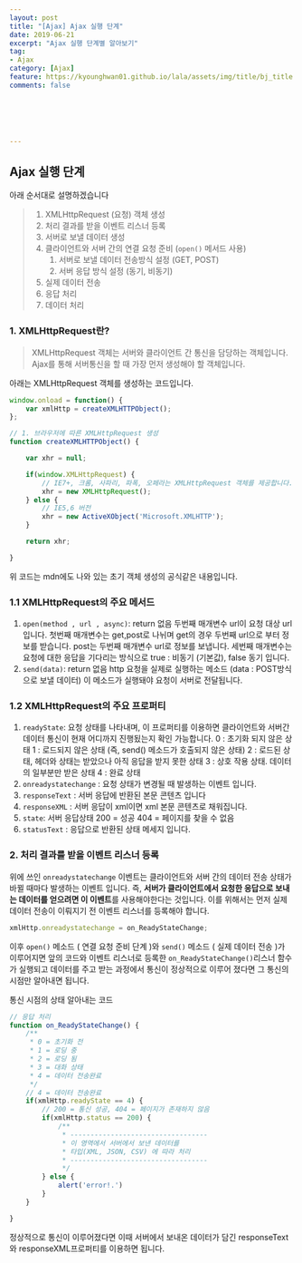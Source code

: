 ```yaml
---
layout: post
title: "[Ajax] Ajax 실행 단계"
date: 2019-06-21
excerpt: "Ajax 실행 단계별 알아보기"
tag:
- Ajax
category: [Ajax]
feature: https://kyounghwan01.github.io/lala/assets/img/title/bj_title.jpg
comments: false






---
```


## Ajax 실행 단계

아래 순서대로 설명하겠습니다

> 1. XMLHttpRequest (요청) 객체 생성
> 2. 처리 결과를 받을 이벤트 리스너 등록
> 3. 서버로 보낼 데이터 생성
> 4. 클라이언트와 서버 간의 연결 요청 준비 (`open()` 메서드 사용)
>    1. 서버로 보낼 데이터 전송방식 설정 (GET, POST)
>    2. 서버 응답 방식 설정 (동기, 비동기)
> 5. 실제 데이터 전송
> 6. 응답 처리
> 7. 데이터 처리

### 1. XMLHttpRequest란?

> XMLHttpRequest 객체는 서버와 클라이언트 간 통신을 담당하는 객체입니다.
> Ajax를 통해 서버통신을 할 때 가장 먼저 생성해야 할 객체입니다.

아래는 XMLHttpRequest 객체를 생성하는 코드입니다.

```js
window.onload = function() {
    var xmlHttp = createXMLHTTPObject();
};

// 1. 브라우저에 따른 XMLHttpRequest 생성
function createXMLHTTPObject() {

    var xhr = null;

    if(window.XMLHttpRequest) {
        // IE7+, 크롬, 사파리, 파폭, 오페라는 XMLHttpRequest 객체를 제공합니다.
        xhr = new XMLHttpRequest();
    } else {
        // IE5,6 버전
        xhr = new ActiveXObject('Microsoft.XMLHTTP');
    }

    return xhr;

}
```

위 코드는 mdn에도 나와 있는 초기 객체 생성의 공식같은 내용입니다. 

### 1.1 XMLHttpRequest의 주요 메서드

1. `open(method , url , async)`:  return 없음
   두번째 매개변수 url이 요청 대상 url 입니다. 
   첫번째  매개변수는 get,post로 나뉘며 get의 경우 두번째 url으로 부터 정보를 받습니다. post는 두번째 매개변수 url로 정보를 보냅니다. 
   세번째 매개변수는 요청에 대한 응답을 기다리는 방식으로 true : 비동기 (기본값), false 동기 입니다.                                                                                
2. `send(data)`: return 없음
   http 요청을 실제로 실행하는 메소드 (data : POST방식으로 보낼 데이터)
   이 메소드가 실행돼야 요청이 서버로 전달됩니다.

### 1.2 XMLHttpRequest의 주요 프로퍼티

1. `readyState`: 
   요청 상태를 나타내며, 이 프로퍼티를 이용하면 클라이언트와 서버간 데이터 통신이 현재 어디까지 진행됬는지 확인 가능합니다.
   0 : 초기화 되지 않은 상태
   1 : 로드되지 않은 상태 (즉, send() 메소드가 호출되지 않은 상태)
   2 : 로드된 상태, 헤더와 상태는 받았으나 아직 응답을 받지 못한 상태
   3 : 상호 작용 상태. 데이터의 일부분만 받은 상태
   4 : 완료 상태
2. `onreadystatechange` :
   요청 상태가 변경될 때 발생하는 이벤트 입니다.
3. `responseText` : 
   서버 응답에 반환된 본문 콘텐츠 입니다
4. `responseXML` :
   서버 응답이 xml이면 xml 본문 콘텐츠로 채워집니다.
5. `state`:
   서버 응답상태
   200 = 성공
   404 = 페이지를 찾을 수 없음
6. `statusText` : 
   응답으로 반환된 상태 메세지 입니다.



### 2. 처리 결과를 받을 이벤트 리스너 등록

위에 쓰인 `onreadystatechange` 이벤트는 클라이언트와 서버 간의 데이터 전송 상태가 바뀔 때마다 발생하는 이벤트 입니다.
즉, **서버가 클라이언트에서 요청한 응답으로 보내는 데이터를 얻으려면 이 이벤트**를 사용해야한다는 것입니다. 이를 위해서는 먼저 실제 데이터 전송이 이뤄지기 전 이벤트 리스너를 등록해야 합니다.

```js
xmlHttp.onreadystatechange = on_ReadyStateChange;
```

이후 `open()` 메소드 ( 연결 요청 준비 단계 )와 `send()` 메소드 ( 실제 데이터 전송 )가 이루어지면 앞의 코드와 이벤트 리스너로 등록한 `on_ReadyStateChange()`리스너 함수가 실행되고 데이터를 주고 받는 과정에서 통신이 정상적으로 이루어 졌다면 그 통신의 시점만 알아내면 됩니다.

통신 시점의 상태 알아내는 코드

```js
// 응답 처리
function on_ReadyStateChange() {
    /**
     * 0 = 초기화 전
     * 1 = 로딩 중
     * 2 = 로딩 됨
     * 3 = 대화 상태
     * 4 = 데이터 전송완료
     */
    // 4 = 데이터 전송완료
    if(xmlHttp.readyState == 4) {
        // 200 = 통신 성공, 404 = 페이지가 존재하지 않음
        if(xmlHttp.status == 200) {
            /**
             * ----------------------------------
             * 이 영역에서 서버에서 보낸 데이터를
             * 타입(XML, JSON, CSV) 에 따라 처리
             * ----------------------------------
             */
        } else {
            alert('error!.')
        }
    }

}

```

정상적으로 통신이 이루어졌다면 이때 서버에서 보내온 데이터가 담긴 responseText와 responseXML프로퍼티를 이용하면 됩니다.





